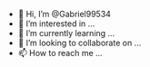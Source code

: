 - 👋 Hi, I’m @Gabriel99534
- 👀 I’m interested in ...
- 🌱 I’m currently learning ...
- 💞️ I’m looking to collaborate on ...
- 📫 How to reach me ...

<!---
Gabriel99534/Gabriel99534 is a ✨ special ✨ repository because its `README.md` (this file) appears on your GitHub profile.
You can click the Preview link to take a look at your changes.
--->
